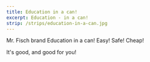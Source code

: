```yaml
---
title: Education in a can!
excerpt: Education - in a can!
strip: /strips/education-in-a-can.jpg
---
```


Mr. Fisch brand Education in a can!  Easy! Safe! Cheap!

It's good, and good for you!
